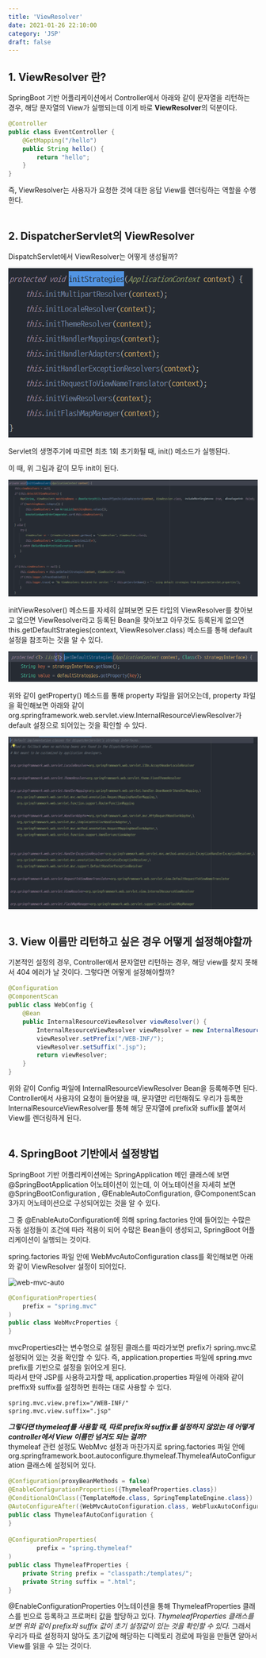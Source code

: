 ```yaml
---
title: 'ViewResolver'
date: 2021-01-26 22:10:00
category: 'JSP'
draft: false
---
```

## 1. ViewResolver 란?
SpringBoot 기반 어플리케이션에서 Controller에서 아래와 같이 문자열을 리턴하는 경우, 해당 문자열의 View가 실행되는데 이게 바로 **ViewResolver**의 덕분이다. 
```java
@Controller
public class EventController {
    @GetMapping("/hello")
    public String hello() {
        return "hello";
    }
}
```
즉, ViewResolver는 사용자가 요청한 것에 대한 응답 View를 렌더링하는 역할을 수행한다.
<br></br>
## 2. DispatcherServlet의 ViewResolver
DispatchServlet에서 ViewResolver는 어떻게 생성될까?

![init](./images/init-strategy.PNG)

Servlet의 생명주기에 따르면 최초 1회 초기화될 때, init() 메소드가 실행된다.

이 때, 위 그림과 같이 모두 init이 된다. 

![initViewResolver](./images/initViewResolver.PNG)

initViewResolver() 메소드를 자세히 살펴보면 모든 타입의 ViewResolver를 찾아보고 없으면 ViewResolver라고 등록된 Bean을 찾아보고 아무것도 등록된게 없으면 this.getDefaultStrategies(context, ViewResolver.class) 메소드를 통해 default 설정을 참조하는 것을 알 수 있다.

![defaultStrategy](./images/defaultStrategy.PNG)

위와 같이 getProperty() 메소드를 통해 property 파일을 읽어오는데, property 파일을 확인해보면 아래와 같이 org.springframework.web.servlet.view.InternalResourceViewResolver가 default 설정으로 되어있는 것을 확인할 수 있다. 

![dispatchServlet-properties](./images/dispatcherServlet-properties.PNG)
<br></br>
## 3. View 이름만 리턴하고 싶은 경우 어떻게 설정해야할까
기본적인 설정의 경우, Controller에서 문자열만 리턴하는 경우, 해당 view를 찾지 못해서 404 에러가 날 것이다. 
그렇다면 어떻게 설정해야할까?
```java
@Configuration
@ComponentScan
public class WebConfig {
    @Bean
    public InternalResourceViewResolver viewResolver() {
        InternalResourceViewResolver viewResolver = new InternalResourceViewResolver();
        viewResolver.setPrefix("/WEB-INF/");
        viewResolver.setSuffix(".jsp");
        return viewResolver;
    }
}
```
위와 같이 Config 파일에 InternalResourceViewResolver Bean을 등록해주면 된다. Controller에서 사용자의 요청이 들어왔을 때, 문자열만 리턴해줘도 우리가 등록한 InternalResourceViewResolver를 통해 해당 문자열에 prefix와 suffix를 붙여서 View를 렌더링하게 된다.
<br></br>
## 4. SpringBoot 기반에서 설정방법
SpringBoot 기반 어플리케이션에는 SpringApplication 메인 클래스에 보면 @SpringBootApplication 어노테이션이 있는데, 이 어노테이션을 자세히 보면 @SpringBootConfiguration , @EnableAutoConfiguration, @ComponentScan 3가지 어노테이션으로 구성되어있는 것을 알 수 있다.

그 중 @EnableAutoConfiguration에 의해 spring.factories 안에 들어있는 수많은 자동 설정들이 조건에 따라 적용이 되어 수많은 Bean들이 생성되고, SpringBoot 어플리케이션이 실행되는 것이다.

spring.factories 파일 안에 WebMvcAutoConfiguration class를 확인해보면 아래와 같이 ViewResolver 설정이 되어있다. 

![web-mvc-auto](./image/web-mvc-auto.PNG)
```java
@ConfigurationProperties(
    prefix = "spring.mvc"
)
public class WebMvcProperties {
}
```
mvcProperties라는 변수명으로 설정된 클래스를 따라가보면 prefix가 spring.mvc로 설정되어 있는 것을 확인할 수 있다. 즉, application.properties 파일에 spring.mvc prefix를 기반으로 설정을 읽어오게 된다.  
따라서 만약 JSP를 사용하고자할 때, application.properties 파일에 아래와 같이 preffix와 suffix를 설정하면 원하는 대로 사용할 수 있다.
```
spring.mvc.view.prefix="/WEB-INF/"
spring.mvc.view.suffix=".jsp"
```

_**그렇다면 thymeleaf를 사용할 때, 따로 prefix와 suffix를 설정하지 않았는 데 어떻게 controller에서 View 이름만 넘겨도 되는 걸까?**_  
thymeleaf 관련 설정도 WebMvc 설정과 마찬가지로 spring.factories 파일 안에 org.springframework.boot.autoconfigure.thymeleaf.ThymeleafAutoConfiguration 클래스에 설정되어 있다.
```java
@Configuration(proxyBeanMethods = false)
@EnableConfigurationProperties({ThymeleafProperties.class})
@ConditionalOnClass({TemplateMode.class, SpringTemplateEngine.class})
@AutoConfigureAfter({WebMvcAutoConfiguration.class, WebFluxAutoConfiguration.class})
public class ThymeleafAutoConfiguration { 
}

@ConfigurationProperties(
        prefix = "spring.thymeleaf"
)
public class ThymeleafProperties {
    private String prefix = "classpath:/templates/";
    private String suffix = ".html";
}
```
@EnableConfigurationProperties 어노테이션을 통해 ThymeleafProperties 클래스를 빈으로 등록하고 프로퍼티 값을 할당하고 있다.
*ThymeleafProperties 클래스를 보면 위와 같이 prefix와 suffix 값이 초기 설정값이 있는 것을 확인할 수 있다.* 그래서 우리가 따로 설정하지 않아도 초기값에 해당하는 디렉토리 경로에 파일을 만들면 알아서 View를 읽을 수 있는 것이다.